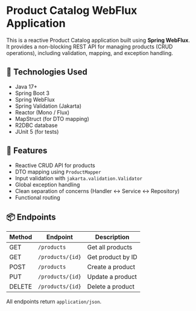 # Product Catalog WebFlux Application

This is a reactive Product Catalog application built using **Spring WebFlux**.  
It provides a non-blocking REST API for managing products (CRUD operations), including validation, mapping, and exception handling.

## 🔧 Technologies Used

- Java 17+
- Spring Boot 3
- Spring WebFlux
- Spring Validation (Jakarta)
- Reactor (Mono / Flux)
- MapStruct (for DTO mapping)
- R2DBC database
- JUnit 5 (for tests)

## 🚀 Features

- Reactive CRUD API for products
- DTO mapping using `ProductMapper`
- Input validation with `jakarta.validation.Validator`
- Global exception handling
- Clean separation of concerns (Handler ↔ Service ↔ Repository)
- Functional routing

## 📦 Endpoints

| Method | Endpoint             | Description         |
|--------|----------------------|---------------------|
| GET    | `/products`          | Get all products    |
| GET    | `/products/{id}`     | Get product by ID   |
| POST   | `/products`          | Create a product    |
| PUT    | `/products/{id}`     | Update a product    |
| DELETE | `/products/{id}`     | Delete a product    |

All endpoints return `application/json`.